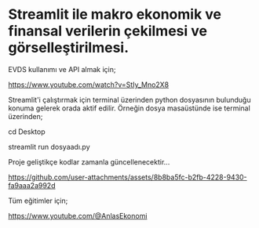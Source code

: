 # Streamlit ile makro ekonomik ve finansal verilerin çekilmesi ve görselleştirilmesi.

EVDS kullanımı ve API almak için;

https://www.youtube.com/watch?v=StIy_Mno2X8

Streamlit'i çalıştırmak için terminal üzerinden python dosyasının bulunduğu konuma gelerek orada aktif edilir. Örneğin dosya masaüstünde ise terminal üzerinden;

cd Desktop

streamlit run dosyaadı.py


Proje geliştikçe kodlar zamanla güncellenecektir...


https://github.com/user-attachments/assets/8b8ba5fc-b2fb-4228-9430-fa9aaa2a992d


Tüm eğitimler için;

https://www.youtube.com/@AnlasEkonomi
 
